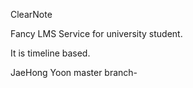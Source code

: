 ClearNote

Fancy LMS Service for university student.

It is timeline based.

JaeHong Yoon master branch-
